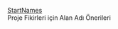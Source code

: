<p>
<a href="https://startnames.co/">StartNames</a>
<br>Proje Fikirleri için Alan Adı Önerileri
</p>  
